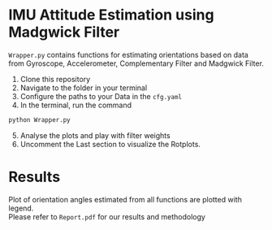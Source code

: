 # IMU Attitude Estimation using Madgwick Filter

`Wrapper.py` contains functions for estimating orientations based on data from Gyroscope, Accelerometer, Complementary Filter and Madgwick Filter.

1. Clone this repository
2. Navigate to the folder in your terminal
3. Configure the paths to your Data in the `cfg.yaml`
4. In the terminal, run the command
```bash
python Wrapper.py
```
5. Analyse the plots and play with filter weights
6. Uncomment the Last section to visualize the Rotplots.

# Results

Plot of orientation angles estimated from all functions are plotted with legend. <br />
Please refer to `Report.pdf` for our results and methodology
